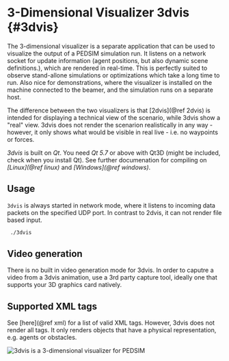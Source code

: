3-Dimensional Visualizer 3dvis {#3dvis}
==============================


The 3-dimensional visualizer is a separate application that can be
used to visualize the output of a PEDSIM simulation run. It listens on
a network socket for update information (agent positions, but also
dynamic scene definitions.), which are rendered in real-time. This is
perfectly suited to observe stand-allone simulations or optimizations
which take a long time to run. Also nice for demonstrations, where the
visualizer is installed on the machine connected to the beamer, and
the simulation runs on a separate host. 

The difference between the two visualizers is that [2dvis](@ref 2dvis) is intended for displaying a technical view of the scenario, while 3dvis show a "real" view. 3dvis does not render the scenarion realistically in any way - however, it only shows what would be visible in real live - i.e. no waypoints or forces. 

_3dvis_ is built on _Qt_. You need _Qt 5.7_ or above with Qt3D (might be included, check when you install Qt).
See further documenation for compiling on _[Linux](@ref linux)_ and
_[Windows](@ref windows)_.


## Usage

`3dvis` is always started in network mode, where it listens to
incoming data packets on the specified UDP port. In contrast to 2dvis,
it can not render file based input.

~~~~ .sh
 ./3dvis
~~~~

## Video generation

There is no built in video generation mode for 3dvis. In order to caputre a video from a 3dvis animation, use a 3rd party capture tool, ideally one that supports your 3D graphics card natively.

## Supported XML tags

See [here](@ref xml) for a list of valid XML tags. However, 3dvis does not render all tags. It only renders objects that have a physical representation, e.g. agents or obstacles. 

![3dvis is a 3-dimensional visualizer for PEDSIM](documenation/3dvis.png)